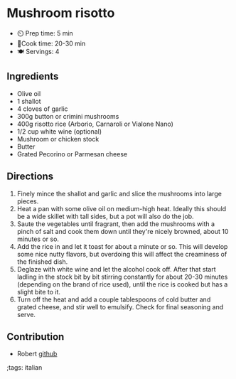 # Mushroom risotto

- ⏲️ Prep time: 5 min
- 🍳Cook time: 20-30 min
- 🍽️ Servings: 4

## Ingredients

- Olive oil
- 1 shallot
- 4 cloves of garlic
- 300g button or crimini mushrooms
- 400g risotto rice (Arborio, Carnaroli or Vialone Nano)
- 1/2 cup white wine (optional)
- Mushroom or chicken stock
- Butter
- Grated Pecorino or Parmesan cheese

## Directions

1. Finely mince the shallot and garlic and slice the mushrooms into large pieces.
2. Heat a pan with some olive oil on medium-high heat. Ideally this should be a wide skillet with tall sides, but a pot will also do the job.
3. Saute the vegetables until fragrant, then add the mushrooms with a pinch of salt and cook them down until they're nicely browned, about 10 minutes or so.
4. Add the rice in and let it toast for about a minute or so. This will develop some nice nutty flavors, but overdoing this will affect the creaminess of the finished dish. 
5. Deglaze with white wine and let the alcohol cook off. After that start ladling in the stock bit by bit stirring constantly for about 20-30 minutes (depending on the brand of rice used), until the rice is cooked but has a slight bite to it.
6. Turn off the heat and add a couple tablespoons of cold butter and grated cheese, and stir well to emulsify. Check for final seasoning and serve.

## Contribution

- Robert [github](https://github.com/robert5800)

;tags: italian 

